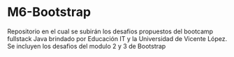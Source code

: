 # M6-Bootstrap
Repositorio en el cual se subirán los desafios propuestos del bootcamp fullstack Java brindado por Educación IT y la Universidad de Vicente López. Se incluyen los desafios del modulo 2 y 3 de Bootstrap

